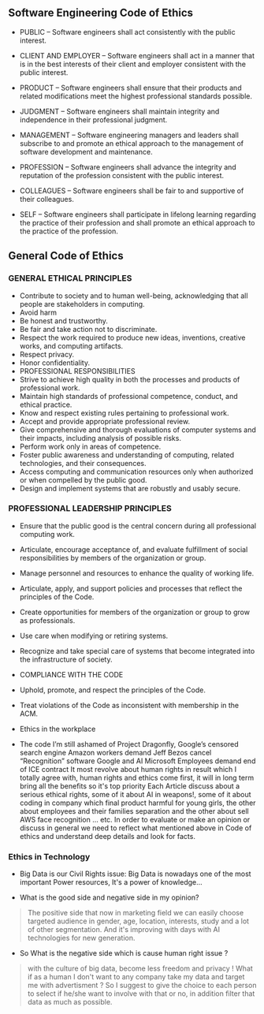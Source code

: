 ## Software Engineering Code of Ethics
* PUBLIC – Software engineers shall act consistently with the public interest.

* CLIENT AND EMPLOYER – Software engineers shall act in a manner that is in the best interests of their client and employer consistent with the public interest.

* PRODUCT – Software engineers shall ensure that their products and related modifications meet the highest professional standards possible.

* JUDGMENT – Software engineers shall maintain integrity and independence in their professional judgment.

* MANAGEMENT – Software engineering managers and leaders shall subscribe to and promote an ethical approach to the management of software development and maintenance.

* PROFESSION – Software engineers shall advance the integrity and reputation of the profession consistent with the public interest.

* COLLEAGUES – Software engineers shall be fair to and supportive of their colleagues.

* SELF – Software engineers shall participate in lifelong learning regarding the practice of their profession and shall promote an ethical approach to the practice of the profession.

## General Code of Ethics


### GENERAL ETHICAL PRINCIPLES
* Contribute to society and to human well-being, acknowledging that all people are stakeholders in computing.
* Avoid harm
* Be honest and trustworthy.
* Be fair and take action not to discriminate.
* Respect the work required to produce new ideas, inventions, creative works, and computing artifacts.
* Respect privacy.
* Honor confidentiality.
* PROFESSIONAL RESPONSIBILITIES
* Strive to achieve high quality in both the processes and products of professional work.
* Maintain high standards of professional competence, conduct, and ethical practice.
* Know and respect existing rules pertaining to professional work.
* Accept and provide appropriate professional review.
* Give comprehensive and thorough evaluations of computer systems and their impacts, including analysis of possible risks.
* Perform work only in areas of competence.
* Foster public awareness and understanding of computing, related technologies, and their consequences.
* Access computing and communication resources only when authorized or when compelled by the public good.
* Design and implement systems that are robustly and usably secure.


### PROFESSIONAL LEADERSHIP PRINCIPLES
* Ensure that the public good is the central concern during all professional computing work.
* Articulate, encourage acceptance of, and evaluate fulfillment of social responsibilities by members of the organization or group.
* Manage personnel and resources to enhance the quality of working life.
* Articulate, apply, and support policies and processes that reflect the principles of the Code.
* Create opportunities for members of the organization or group to grow as professionals.
* Use care when modifying or retiring systems.
* Recognize and take special care of systems that become integrated into the infrastructure of society.
* COMPLIANCE WITH THE CODE
* Uphold, promote, and respect the principles of the Code.
* Treat violations of the Code as inconsistent with membership in the ACM.
* Ethics in the workplace



* The code I’m still ashamed of
Project Dragonfly, Google’s censored search engine
Amazon workers demand Jeff Bezos cancel “Recognition” software
Google and AI Microsoft Employees demand end of ICE contract
It most revolve about human rights in result which I totally agree with, human rights and ethics come first, it will in long term bring all the benefits so it's top priority Each Article discuss about a serious ethical rights, some of it about AI in weapons!, some of it about coding in company which final product harmful for young girls, the other about employees and their families separation and the other about sell AWS face recognition ... etc. In order to evaluate or make an opinion or discuss in general we need to reflect what mentioned above in Code of ethics and understand deep details and look for facts.

### Ethics in Technology


* Big Data is our Civil Rights issue: Big Data is nowadays one of the most important Power resources, It's a power of knowledge...

* What is the good side and negative side in my opinion? 
>The positive side that now in marketing field we can easily choose targeted audience in gender, age, location, interests, study and a lot of other segmentation. And it's improving with days with AI technologies for new generation.

* So What is the negative side which is cause human right issue ?
 >with the culture of big data, become less freedom and privacy ! What if as a human I don't want to any company take my data and target me with advertisment ? So I suggest to give the choice to each person to select if he/she want to involve with that or no, in addition filter that data as much as possible.